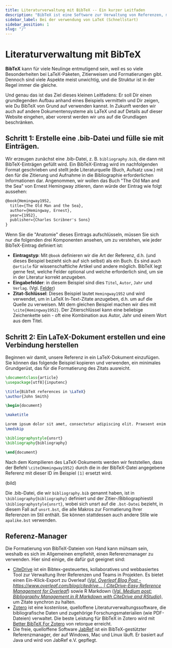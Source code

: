 ```yaml
---
title: Literaturverwaltung mit BibTeX -- Ein kurzer Leitfaden
description: "BibTeX ist eine Software zur Verwaltung von Referenzen, mit der Sie Ihre Referenzen in einem einfachen, benutzerfreundlichen Format speichern und organisieren können."
sidebar_label: Bei der verwendung von LaTeX (Schnellstart)
sidebar_position: 1
slug: "/"
---
```


# Literaturverwaltung mit BibTeX

**BibTeX** kann für viele Neulinge entmutigend sein, weil es so viele Besonderheiten bei LaTeX-Paketen, Zitierweisen und Formatierungen gibt. Dennoch sind viele Aspekte meist unwichtig, und die Struktur ist in der Regel immer die gleiche.

Und genau das ist das Ziel dieses kleinen Leitfadens: Er soll Dir einen grundlegenden Aufbau anhand eines Beispiels vermitteln und Dir zeigen, wie Du BibTeX von Grund auf verwenden kannst. In Zukunft werden wir auch auf andere Dokumentensysteme als LaTeX und auf Details auf dieser Website eingehen, aber vorerst werden wir uns auf die Grundlagen beschränken.

## Schritt 1: Erstelle eine .bib-Datei und fülle sie mit Einträgen.


Wir erzeugen zunächst eine .bib-Datei, z. B. `bibliography.bib`, die dann mit BibTeX-Einträgen gefüllt wird. Ein BibTeX-Eintrag wird im nachfolgenden Format geschrieben und stellt jede Literaturquelle (Buch, Aufsatz usw.) mit den für die Zitierung und Aufnahme in die Bibliographie erforderlichen Informationen dar.
Angenommen, wir wollen das Buch "The Old Man and the Sea" von Ernest Hemingway zitieren, dann würde der Eintrag wie folgt aussehen:

```latex
@book{Hemingway1952,
  title={The Old Man and the Sea},
  author={Hemingway, Ernest},
  year={1952},
  publisher={Charles Scribner's Sons}
}
```

Wenn Sie die "Anatomie" dieses Eintrags aufschlüsseln, müssen Sie sich nur die folgenden drei Komponenten ansehen, um zu verstehen, wie jeder BibTeX-Eintrag definiert ist:

* **Eintragstyp**: Mit `@book` definieren wir die Art der Referenz, d.h. (und dieses Beispiel bezieht sich auf sich selbst) als ein Buch. Es sind auch `@article` für wissenschaftliche Artikel und andere möglich. BibTeX legt gerne fest, welche Felder optional und welche erforderlich sind, um sie in der Literatur korrekt anzugeben.
* **Eingabefelder**: in diesem Beispiel sind dies `Titel`, `Autor`, `Jahr` und `Verlag`. (Vgl. [Felder](./fields))
* **Zitat-Schlüssel**: Dieses Beispiel lautet `Hemingway1952` und wird verwendet, um in LaTeX In-Text-Zitate anzugeben, d.h. um auf die Quelle zu verweisen. Mit dem gleichen Beispiel machen wir dies mit `\cite{Hemingway1952}`. Der Zitierschlüssel kann eine beliebige Zeichenkette sein - oft eine Kombination aus Autor, Jahr und einem Wort aus dem Titel.


## Schritt 2: Ein LaTeX-Dokument erstellen und eine Verbindung herstellen

Beginnen wir damit, unsere Referenz in ein LaTeX-Dokument einzufügen. Sie können das folgende Beispiel kopieren und verwenden, ein minimales Grundgerüst, das für die Formatierung des Zitats ausreicht.

```latex
\documentclass{article}
\usepackage[utf8]{inputenc}

\title{BibTeX references in \LaTeX}
\author{John Smith}

\begin{document}

\maketitle

Lorem ipsum dolor sit amet, consectetur adipiscing elit. Praesent enim urna, dapibus et bibendum vel, consectetur et turpis. Cras a molestie nulla. \cite{Hemingway1952}
\medskip

\bibliographystyle{unsrt}
\bibliography{bibliography}

\end{document}
```

Nach dem Kompilieren des LaTeX-Dokuments werden wir feststellen, dass der Befehl `\cite{Hemingway1952}` durch die in der BibTeX-Datei angegebene Referenz mit dieser ID im Beispiel `[1]` ersetzt wird.


(bild)

Die .bib-Datei, die wir `bibliography.bib` genannt haben, ist in `\bibliography{bibliography}` definiert und der Zitier-/Bibliographiestil `\bibliographystyle{unsrt}`, wobei sich unsrt auf die `.bst-Datei` bezieht, in diesem Fall auf `unsrt.bst`, die alle Makros zur Formatierung Ihrer Referenzen im Stil enthält. Sie können stattdessen auch andere Stile wie `apalike.bst` verwenden.

## Referenz-Manager

Die Formatierung von BibTeX-Dateien von Hand kann mühsam sein, weshalb es sich im Allgemeinen empfiehlt, einen Referenzmanager zu verwenden. Hier sind einige, die dafür gut geeignet sind:

* [CiteDrive](https://www.citedrive.com/) ist ein Bibtex-gesteuertes, kollaboratives und webbasiertes Tool zur Verwaltung Ihrer Referenzen und Teams in Projekten. Es bietet einen Ein-Klick-Export zu Overleaf ([*Vgl. Overleaf Blog Post - https://www.overleaf.com/blog/citedrive... | CiteDrive-Easy Reference Management for Overleaf*](https://www.overleaf.com/blog/citedrive-easy-reference-management-for-overleaf)) sowie R Markdown ([*Vgl. Medium post: Bibliography Management in R Markdown with CiteDrive and RStudio*](https://citedrive.medium.com/bibliography-management-in-r-markdown-with-citedrive-and-rstudio-2585699dd619)), um Zitate synchron zu halten.
* [Zotero](https://www.zotero.org/) ist eine kostenlose, quelloffene Literaturverwaltungssoftware, die bibliografische Daten und zugehörige Forschungsmaterialien (wie PDF-Dateien) verwaltet. Die beste Leistung für BibTeX in Zotero wird mit [Better BibTeX For Zotero](https://retorque.re/zotero-better-bibtex/) von retorque erreicht.
* Die freie, quelloffene Software [JabRef](https://www.jabref.org/) ist ein BibTeX-gestützter Referenzmanager, der auf Windows, Mac und Linux läuft. Er basiert auf Java und wird von JabRef e.V. gepflegt.
